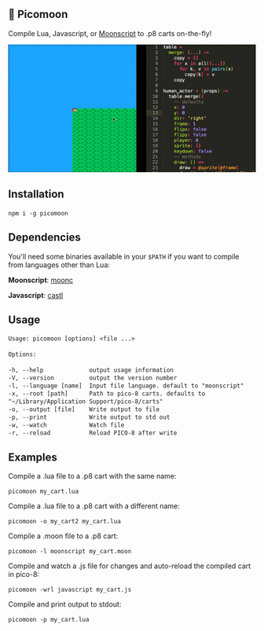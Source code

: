 :crescent_moon: Picomoon
--

Compile Lua, Javascript, or [Moonscript](http://moonscript.org/) to .p8 carts on-the-fly!

![demo](screenshots/demo.gif)


Installation
--

    npm i -g picomoon

Dependencies
--

You'll need some binaries available in your `$PATH` if you want to compile from languages other than Lua:

**Moonscript**: [moonc](http://moonscript.org/)

**Javascript**: [castl](https://github.com/PaulBernier/castl)


Usage
--

    Usage: picomoon [options] <file ...>

    Options:

    -h, --help             output usage information
    -V, --version          output the version number
    -l, --language [name]  Input file language. default to "moonscript"
    -x, --root [path]      Path to pico-8 carts. defaults to "~/Library/Application Support/pico-8/carts"
    -o, --output [file]    Write output to file
    -p, --print            Write output to std out
    -w, --watch            Watch file
    -r, --reload           Reload PICO-8 after write

Examples
--

Compile a .lua file to a .p8 cart with the same name:

    picomoon my_cart.lua

Compile a .lua file to a .p8 cart with a different name:

    picomoon -o my_cart2 my_cart.lua

Compile a .moon file to a .p8 cart:

    picomoon -l moonscript my_cart.moon

Compile and watch a .js file for changes and auto-reload the compiled cart in pico-8:
    
    picomoon -wrl javascript my_cart.js

Compile and print output to stdout:

    picomoon -p my_cart.lua


